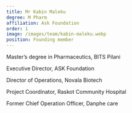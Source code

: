 ```yaml
---
title: Mr Kabin Maleku
degree: M Pharm
affiliation: Ask Foundation
order: 1
image: /images/team/kabin-maleku.webp
position: Founding member
---
```


Master’s degree in Pharmaceutics, BITS Pilani

Executive Director, ASK Foundation

Director of Operations, Novala Biotech

Project Coordinator, Raskot Community Hospital

Former Chief Operation Officer, Danphe care
